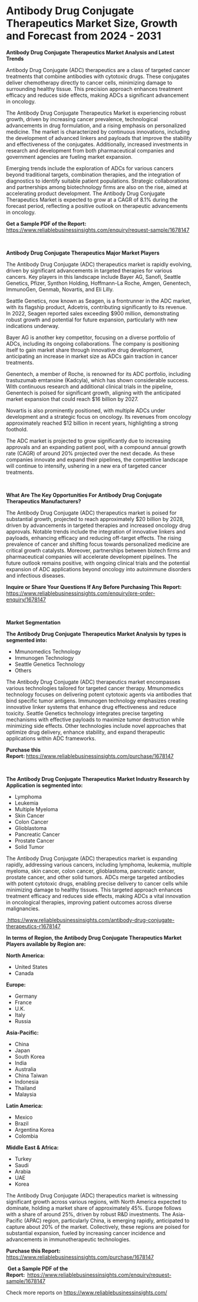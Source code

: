 <p><h1>Antibody Drug Conjugate Therapeutics Market Size, Growth and Forecast from 2024 - 2031</h1></p><p><strong>Antibody Drug Conjugate Therapeutics Market Analysis and Latest Trends</strong></p>
<p><p>Antibody Drug Conjugate (ADC) therapeutics are a class of targeted cancer treatments that combine antibodies with cytotoxic drugs. These conjugates deliver chemotherapy directly to cancer cells, minimizing damage to surrounding healthy tissue. This precision approach enhances treatment efficacy and reduces side effects, making ADCs a significant advancement in oncology.</p><p>The Antibody Drug Conjugate Therapeutics Market is experiencing robust growth, driven by increasing cancer prevalence, technological advancements in drug formulation, and a rising emphasis on personalized medicine. The market is characterized by continuous innovations, including the development of advanced linkers and payloads that improve the stability and effectiveness of the conjugates. Additionally, increased investments in research and development from both pharmaceutical companies and government agencies are fueling market expansion.</p><p>Emerging trends include the exploration of ADCs for various cancers beyond traditional targets, combination therapies, and the integration of diagnostics to identify suitable patient populations. Strategic collaborations and partnerships among biotechnology firms are also on the rise, aimed at accelerating product development. The Antibody Drug Conjugate Therapeutics Market is expected to grow at a CAGR of 8.1% during the forecast period, reflecting a positive outlook on therapeutic advancements in oncology.</p></p>
<p><strong>Get a Sample PDF of the Report:&nbsp;</strong> <a href="https://www.reliablebusinessinsights.com/enquiry/request-sample/1678147?utm_campaign=1117&utm_medium=2&utm_source=Github&utm_content=ia&utm_term=28122024&utm_id=antibody-drug-conjugate-therapeutics">https://www.reliablebusinessinsights.com/enquiry/request-sample/1678147</a></p>
<p>&nbsp;</p>
<p><strong>Antibody Drug Conjugate Therapeutics Major Market Players</strong></p>
<p><p>The Antibody Drug Conjugate (ADC) therapeutics market is rapidly evolving, driven by significant advancements in targeted therapies for various cancers. Key players in this landscape include Bayer AG, Sanofi, Seattle Genetics, Pfizer, Synthon Holding, Hoffmann-La Roche, Amgen, Genentech, ImmunoGen, Genmab, Novartis, and Eli Lilly.</p><p>Seattle Genetics, now known as Seagen, is a frontrunner in the ADC market, with its flagship product, Adcetris, contributing significantly to its revenue. In 2022, Seagen reported sales exceeding $900 million, demonstrating robust growth and potential for future expansion, particularly with new indications underway.</p><p>Bayer AG is another key competitor, focusing on a diverse portfolio of ADCs, including its ongoing collaborations. The company is positioning itself to gain market share through innovative drug development, anticipating an increase in market size as ADCs gain traction in cancer treatments.</p><p>Genentech, a member of Roche, is renowned for its ADC portfolio, including trastuzumab emtansine (Kadcyla), which has shown considerable success. With continuous research and additional clinical trials in the pipeline, Genentech is poised for significant growth, aligning with the anticipated market expansion that could reach $16 billion by 2027.</p><p>Novartis is also prominently positioned, with multiple ADCs under development and a strategic focus on oncology. Its revenues from oncology approximately reached $12 billion in recent years, highlighting a strong foothold.</p><p>The ADC market is projected to grow significantly due to increasing approvals and an expanding patient pool, with a compound annual growth rate (CAGR) of around 20% projected over the next decade. As these companies innovate and expand their pipelines, the competitive landscape will continue to intensify, ushering in a new era of targeted cancer treatments.</p></p>
<p>&nbsp;</p>
<p><strong>What Are The Key Opportunities For Antibody Drug Conjugate Therapeutics Manufacturers?</strong></p>
<p><p>The Antibody Drug Conjugate (ADC) therapeutics market is poised for substantial growth, projected to reach approximately $20 billion by 2028, driven by advancements in targeted therapies and increased oncology drug approvals. Notable trends include the integration of innovative linkers and payloads, enhancing efficacy and reducing off-target effects. The rising prevalence of cancer and shifting focus towards personalized medicine are critical growth catalysts. Moreover, partnerships between biotech firms and pharmaceutical companies will accelerate development pipelines. The future outlook remains positive, with ongoing clinical trials and the potential expansion of ADC applications beyond oncology into autoimmune disorders and infectious diseases.</p></p>
<p><strong>Inquire or Share Your Questions If Any Before Purchasing This Report:</strong> <a href="https://www.reliablebusinessinsights.com/enquiry/pre-order-enquiry/1678147?utm_campaign=1117&utm_medium=2&utm_source=Github&utm_content=ia&utm_term=28122024&utm_id=antibody-drug-conjugate-therapeutics">https://www.reliablebusinessinsights.com/enquiry/pre-order-enquiry/1678147</a></p>
<p>&nbsp;</p>
<p><strong>Market Segmentation</strong></p>
<p><strong>The Antibody Drug Conjugate Therapeutics Market Analysis by types is segmented into:</strong></p>
<p><ul><li>Mmunomedics Technology</li><li>Immunogen Technology</li><li>Seattle Genetics Technology</li><li>Others</li></ul></p>
<p><p>The Antibody Drug Conjugate (ADC) therapeutics market encompasses various technologies tailored for targeted cancer therapy. Mmunomedics technology focuses on delivering potent cytotoxic agents via antibodies that bind specific tumor antigens. Immunogen technology emphasizes creating innovative linker systems that enhance drug effectiveness and reduce toxicity. Seattle Genetics technology integrates precise targeting mechanisms with effective payloads to maximize tumor destruction while minimizing side effects. Other technologies include novel approaches that optimize drug delivery, enhance stability, and expand therapeutic applications within ADC frameworks.</p></p>
<p><strong>Purchase this Report:&nbsp;</strong><a href="https://www.reliablebusinessinsights.com/purchase/1678147?utm_campaign=1117&utm_medium=2&utm_source=Github&utm_content=ia&utm_term=28122024&utm_id=antibody-drug-conjugate-therapeutics">https://www.reliablebusinessinsights.com/purchase/1678147</a></p>
<p>&nbsp;</p>
<p><strong>The Antibody Drug Conjugate Therapeutics Market Industry Research by Application is segmented into:</strong></p>
<p><ul><li>Lymphoma</li><li>Leukemia</li><li>Multiple Myeloma</li><li>Skin Cancer</li><li>Colon Cancer</li><li>Glioblastoma</li><li>Pancreatic Cancer</li><li>Prostate Cancer</li><li>Solid Tumor</li></ul></p>
<p><p>The Antibody Drug Conjugate (ADC) therapeutics market is expanding rapidly, addressing various cancers, including lymphoma, leukemia, multiple myeloma, skin cancer, colon cancer, glioblastoma, pancreatic cancer, prostate cancer, and other solid tumors. ADCs merge targeted antibodies with potent cytotoxic drugs, enabling precise delivery to cancer cells while minimizing damage to healthy tissues. This targeted approach enhances treatment efficacy and reduces side effects, making ADCs a vital innovation in oncological therapies, improving patient outcomes across diverse malignancies.</p></p>
<p><a href="https://www.reliablebusinessinsights.com/antibody-drug-conjugate-therapeutics-r1678147?utm_campaign=1117&utm_medium=2&utm_source=Github&utm_content=ia&utm_term=28122024&utm_id=antibody-drug-conjugate-therapeutics">&nbsp;https://www.reliablebusinessinsights.com/antibody-drug-conjugate-therapeutics-r1678147</a></p>
<p><strong>In terms of Region, the Antibody Drug Conjugate Therapeutics Market Players available by Region are:</strong></p>
<p>
    <p> <strong> North America: </strong>
        <ul>
            <li>United States</li>
            <li>Canada</li>
        </ul>
        </p> 
    <p> <strong> Europe: </strong>
        <ul>
            <li>Germany</li>
            <li>France</li>
            <li>U.K.</li>
            <li>Italy</li>
            <li>Russia</li>
        </ul>
        </p> 
    <p> <strong> Asia-Pacific: </strong>
        <ul>
            <li>China</li>
            <li>Japan</li>
            <li>South Korea</li>
            <li>India</li>
            <li>Australia</li>
            <li>China Taiwan</li>
            <li>Indonesia</li>
            <li>Thailand</li>
            <li>Malaysia</li>
        </ul>
        </p> 
    <p> <strong> Latin America: </strong>
        <ul>
            <li>Mexico</li>
            <li>Brazil</li>
            <li>Argentina Korea</li>
            <li>Colombia</li>
        </ul>
        </p> 
    <p> <strong> Middle East & Africa: </strong>
        <ul>
            <li>Turkey</li>
            <li>Saudi</li>
            <li>Arabia</li>
            <li>UAE</li>
            <li>Korea</li>
        </ul>
    </p>
    </p>
<p><p>The Antibody Drug Conjugate (ADC) therapeutics market is witnessing significant growth across various regions, with North America expected to dominate, holding a market share of approximately 45%. Europe follows with a share of around 25%, driven by robust R&D investments. The Asia-Pacific (APAC) region, particularly China, is emerging rapidly, anticipated to capture about 20% of the market. Collectively, these regions are poised for substantial expansion, fueled by increasing cancer incidence and advancements in immunotherapeutic technologies.</p></p>
<p><strong>Purchase this Report: </strong><a href="https://www.reliablebusinessinsights.com/purchase/1678147?utm_campaign=1117&utm_medium=2&utm_source=Github&utm_content=ia&utm_term=28122024&utm_id=antibody-drug-conjugate-therapeutics">https://www.reliablebusinessinsights.com/purchase/1678147</a></p>
<p>&nbsp;<strong>Get a Sample PDF of the Report:&nbsp;&nbsp;</strong><a href="https://www.reliablebusinessinsights.com/enquiry/request-sample/1678147?utm_campaign=1117&utm_medium=2&utm_source=Github&utm_content=ia&utm_term=28122024&utm_id=antibody-drug-conjugate-therapeutics">https://www.reliablebusinessinsights.com/enquiry/request-sample/1678147</a></p>
<p><strong></strong></p>
<p>Check more reports on <a href="https://www.reliablebusinessinsights.com/?utm_campaign=1117&utm_medium=2&utm_source=Github&utm_content=ia&utm_term=28122024&utm_id=antibody-drug-conjugate-therapeutics">https://www.reliablebusinessinsights.com/</a></p>